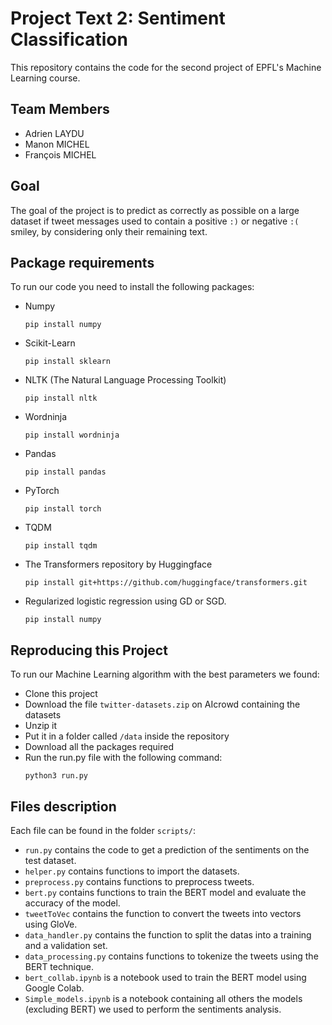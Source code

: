 # Project Text 2: Sentiment Classification

This repository contains the code for the second project of EPFL's Machine Learning course.

## Team Members

- Adrien LAYDU
- Manon MICHEL
- François MICHEL

## Goal

The goal of the project is to predict as correctly as possible on a large dataset if tweet messages used to contain a positive `:)` or negative `:(` smiley, by considering only their remaining text.

## Package requirements

To run our code you need to install the following packages:

- Numpy

  ```
  pip install numpy
  ```

- Scikit-Learn
  ```
  pip install sklearn
  ```
- NLTK (The Natural Language Processing Toolkit)
  ```
  pip install nltk
  ```
- Wordninja
  ```
  pip install wordninja
  ```
- Pandas
  ```
  pip install pandas
  ```
- PyTorch
  ```
  pip install torch
  ```
- TQDM
  ```
  pip install tqdm
  ```
- The Transformers repository by Huggingface
  ```
  pip install git+https://github.com/huggingface/transformers.git
  ```
- Regularized logistic regression using GD or SGD.
  ```
  pip install numpy
  ```

## Reproducing this Project

To run our Machine Learning algorithm with the best parameters we found:

- Clone this project
- Download the file `twitter-datasets.zip` on AIcrowd containing the datasets
- Unzip it
- Put it in a folder called `/data` inside the repository
- Download all the packages required
- Run the run.py file with the following command:
  ```
  python3 run.py
  ```

## Files description

Each file can be found in the folder `scripts/`:

- `run.py` contains the code to get a prediction of the sentiments on the test dataset.
- `helper.py` contains functions to import the datasets.
- `preprocess.py` contains functions to preprocess tweets.
- `bert.py` contains functions to train the BERT model and evaluate the accuracy of the model.
- `tweetToVec` contains the function to convert the tweets into vectors using GloVe.
- `data_handler.py` contains the function to split the datas into a training and a validation set.
- `data_processing.py` contains functions to tokenize the tweets using the BERT technique.
- `bert_collab.ipynb` is a notebook used to train the BERT model using Google Colab.
- `Simple_models.ipynb` is a notebook containing all others the models (excluding BERT) we used to perform the sentiments analysis.
